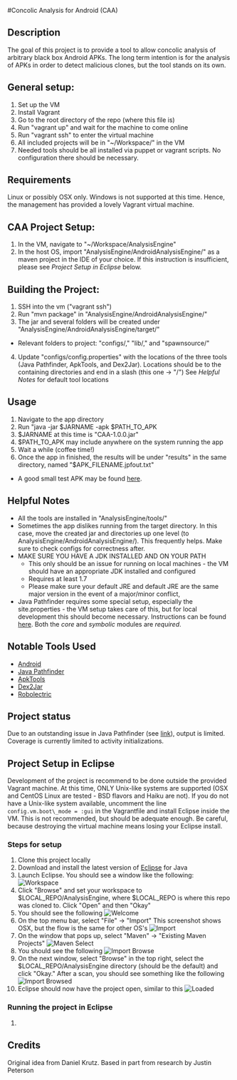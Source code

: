 #Concolic Analysis for Android (CAA)

## Description

The goal of this project is to provide a tool to allow concolic analysis of arbitrary black box Android APKs.  The long term intention is for the analysis of APKs in order to detect malicious clones, but the tool stands on its own.

## General setup:

1. Set up the VM
  1. Install Vagrant
  2. Go to the root directory of the repo (where this file is)
  3. Run "vagrant up" and wait for the machine to come online
  4. Run "vagrant ssh" to enter the virtual machine
2. All included projects will be in "~/Workspace/" in the VM
3. Needed tools should be all installed via puppet or vagrant scripts.  No configuration there should be necessary.

## Requirements

Linux or possibly OSX only.  Windows is not supported at this time.  Hence, the management has provided a lovely Vagrant virtual machine.

## CAA Project Setup:

1. In the VM, navigate to "~/Workspace/AnalysisEngine"
2. In the host OS, import "AnalysisEngine/AndroidAnalysisEngine/" as a maven project in the IDE of your choice.  If this instruction is insufficient, please see _Project Setup in Eclipse_ below.

## Building the Project:

1. SSH into the vm ("vagrant ssh")
2. Run "mvn package" in "AnalysisEngine/AndroidAnalysisEngine/"
3. The jar and several folders will be created under "AnalysisEngine/AndroidAnalysisEngine/target/"
  * Relevant folders to project: "configs/," "lib/," and "spawnsource/"
4. Update "configs/config.properties" with the locations of the three tools (Java Pathfinder, ApkTools, and Dex2Jar).  Locations should be to the containing directories and end in a slash (this one -> "/")  See _Helpful Notes_ for default tool locations

## Usage

1. Navigate to the app directory
2. Run "java -jar $JARNAME -apk $PATH\_TO\_APK
  1. $JARNAME at this time is "CAA-1.0.0.jar"
  2. $PATH\_TO\_APK may include anywhere on the system running the app
3. Wait a while (coffee time!)
4. Once the app in finished, the results will be under "results" in the same directory, named "$APK_FILENAME.jpfout.txt"

* A good small test APK may be found [here](https://github.com/stephanenicolas/RoboDemo/robodemo-sample-1.0.1.apk/qr_code).


## Helpful Notes

* All the tools are installed in "AnalysisEngine/tools/"
* Sometimes the app dislikes running from the target directory.  In this case, move the created jar and directories up one level (to AnalysisEngine/AndroidAnalysisEngine/).  This frequently helps.  Make sure to check configs for correctness after.
* MAKE SURE YOU HAVE A JDK INSTALLED AND ON YOUR PATH
  * This only should be an issue for running on local machines - the VM should have an appropriate JDK installed and configured
  * Requires at least 1.7
  * Please make sure your default JRE and default JRE are the same major version in the event of a major/minor conflict,
* Java Pathfinder requires some special setup, especially the site.properties - the VM setup takes care of this, but for local development this should become necessary.  Instructions can be found [here](http://babelfish.arc.nasa.gov/trac/jpf/wiki/install/site-properties).  Both the *core* and *symbolic* modules are *required*.

## Notable Tools Used

* [Android](https://developer.android.com/index.html)
* [Java Pathfinder](http://babelfish.arc.nasa.gov/trac/jpf)
* [ApkTools](https://code.google.com/p/android-apktool/)
* [Dex2Jar](https://code.google.com/p/dex2jar/)
* [Robolectric](http://robolectric.org/)

## Project status

Due to an outstanding issue in Java Pathfinder (see [link](https://groups.google.com/forum/#!topic/java-pathfinder/vAcaeTLL1OY)), output is limited.  Coverage is currently limited to activity initializations.

## Project Setup in Eclipse

Development of the project is recommend to be done outside the provided Vagrant machine.  At this time, ONLY Unix-like systems are supported (OSX and CentOS Linux are tested - BSD flavors and Haiku are not).  If you do not have a Unix-like system available, uncomment the line `config.vm.boot\_mode = :gui` in the Vagrantfile and install Eclipse inside the VM.  This is not recommended, but should be adequate enough.  Be careful, because destroying the virtual machine means losing your Eclipse install.

### Steps for setup

1. Clone this project locally
2. Download and install the latest version of [Eclipse](https://www.eclipse.org/downloads/) for Java
3. Launch Eclipse.  You should see a window like the following: ![Workspace](https://raw.githubusercontent.com/PatrickMcAfee/ConcolicAndroidWrapper/EclipseSetup/docs/images/Workspace.png)
4. Click "Browse" and set your workspace to $LOCAL\_REPO/AnalysisEngine, where $LOCAL\_REPO is where this repo was cloned to.  Click "Open" and then "Okay"
5. You should see the following ![Welcome](https://raw.githubusercontent.com/PatrickMcAfee/ConcolicAndroidWrapper/EclipseSetup/docs/images/Welcome.png)
6. On the top menu bar, select "File" -> "Import"  This screenshot shows OSX, but the flow is the same for other OS's ![Import](https://raw.githubusercontent.com/PatrickMcAfee/ConcolicAndroidWrapper/EclipseSetup/docs/images/TopImport.png)
7. On the window that pops up, select "Maven" -> "Existing Maven Projects" ![Maven Select](https://raw.githubusercontent.com/PatrickMcAfee/ConcolicAndroidWrapper/EclipseSetup/docs/images/ImportSelect.png)
8. You should see the following ![Import Browse](https://raw.githubusercontent.com/PatrickMcAfee/ConcolicAndroidWrapper/EclipseSetup/docs/images/ImportBrowse.png)
8. On the next window, select "Browse" in the top right, select the $LOCAL\_REPO/AnalysisEngine directory (should be the default) and click "Okay." After a scan, you should see something like the following ![Import Browsed](https://raw.githubusercontent.com/PatrickMcAfee/ConcolicAndroidWrapper/EclipseSetup/docs/images/ImportBrowsed.png)
9. Eclipse should now have the project open, similar to this ![Loaded](https://raw.githubusercontent.com/PatrickMcAfee/ConcolicAndroidWrapper/EclipseSetup/docs/images/OpenProject.png)

### Running the project in Eclipse

1.

## Credits

Original idea from Daniel Krutz.  Based in part from research by Justin Peterson